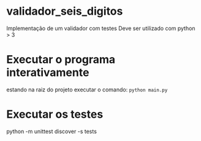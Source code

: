 # validador_seis_digitos
Implementação de um validador com testes
Deve ser utilizado com python > 3

# Executar o programa interativamente
estando na raiz do projeto executar o comando:
`python main.py`

# Executar os testes
python -m unittest discover -s tests